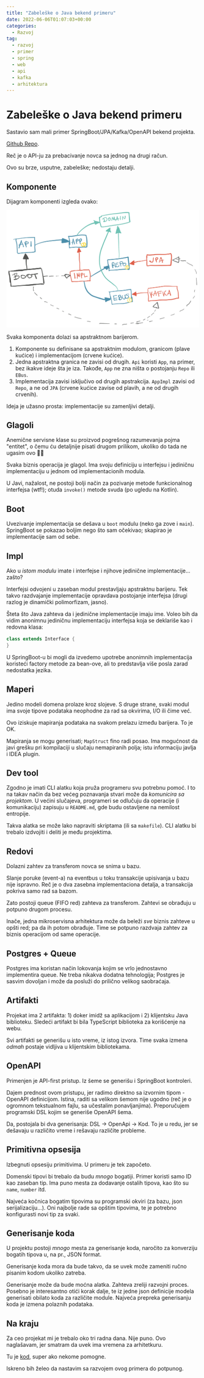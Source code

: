 ```yaml
---
title: "Zabeleške o Java bekend primeru"
date: 2022-06-06T01:07:03+00:00
categories:
  - Razvoj
tag:
  - razvoj
  - primer
  - spring
  - web
  - api
  - kafka
  - arhitektura
---
```


# Zabeleške o Java bekend primeru

Sastavio sam mali primer SpringBoot/JPA/Kafka/OpenAPI bekend projekta.

[Github Repo](https://github.com/igr/paywent).

<!--more-->

Reč je o API-ju za prebacivanje novca sa jednog na drugi račun.

Ovo su brze, usputne, zabeleške; nedostaju detalji.

## Komponente

Dijagram komponenti izgleda ovako:

![](arh.png)

Svaka komponenta dolazi sa apstraktnom barijerom.

1. Komponente su definisane sa apstraktnim modulom, granicom (plave kućice) i implementacijom (crvene kućice).
2. Jedna apstraktna granica ne zavisi od drugih. `Api` koristi `App`, na primer, bez ikakve ideje šta je iza. Takođe, `App`  ne zna ništa o postojanju `Repo` ili `EBus`.
3. Implementacija zavisi isključivo od drugih apstrakcija. `AppImpl` zavisi od `Repo`, a ne od `JPA` (crvene kućice zavise od plavih, a ne od drugih crvenih).

Ideja je užasno prosta: implementacije su zamenljivi detalji.

## Glagoli

Anemične servisne klase su proizvod pogrešnog razumevanja pojma "entitet", o čemu ću detaljnije pisati drugom prilikom, ukoliko do tada ne ugasim ovo 🤷‍♂️

Svaka biznis operacija je glagol. Ima svoju definiciju u interfejsu i jediničnu implementaciju u jednom od implementacionih modula.

U Javi, nažalost, ne postoji bolji način za pozivanje metode funkcionalnog interfejsa (wtf!); otuda `invoke()` metode svuda (po ugledu na Kotlin).

## Boot

Uvezivanje implementacija se dešava u `boot` modulu (neko ga zove i `main`). SpringBoot se pokazao boljim nego što sam očekivao; skapirao je implementacije sam od sebe.

## Impl

Ako u _istom modulu_ imate i interfejse i njihove jedinične implementacije... zašto?

Interfejsi odvojeni u zaseban modul prestavljaju apstraktnu barijeru. Tek takvo razdvajanje implementacije opravdava postojanje interfejsa (drugi razlog je dinamički polimorfizam, jasno).

Šteta što Java zahteva da i jedinične implementacije imaju ime. Voleo bih da vidim anonimnu jediničnu implementaciju interfejsa koja se deklariše kao i redovna klasa:

```java
class extends Interface {
}
```

U SpringBoot-u bi mogli da izvedemo upotrebe anonimnih implementacija koristeći factory metode za bean-ove, ali to predstavlja više posla zarad nedostatka jezika.

## Maperi

Jedino modeli domena prolaze kroz slojeve. S druge strane, svaki modul ima svoje tipove podataka neophodne za rad sa okvirima, I/O ili čime već.

Ovo iziskuje mapiranja podataka na svakom prelazu između barijera. To je OK.

Mapiranja se mogu generisati; `MapStruct` fino radi posao. Ima mogućnost da javi grešku pri kompilaciji u slučaju nemapiranih polja; istu informaciju javlja i IDEA plugin.

## Dev tool

Zgodno je imati CLI alatku koja pruža programeru svu potrebnu pomoć. I to na takav način da bez većeg poznavanja stvari može da _komunicira sa projektom_. U većini slučajeva, programeri se odlučuju da operacije (i komunikaciju) zapisuju u `README.md`, gde budu ostavljene na nemilost entropije.

Takva alatka se može lako napraviti skriptama (ili sa `makefile`). CLI alatku bi trebalo izdvojiti i deliti je među projektima.

## Redovi

Dolazni zahtev za transferom novca se snima u bazu.

Slanje poruke (event-a) na eventbus u toku transakcije upisivanja u bazu nije ispravno. Reč je o dva zasebna implementaciona detalja, a transakcija pokriva samo rad sa bazom.

Zato postoji queue (FIFO red) zahteva za transferom. Zahtevi se obrađuju u potpuno drugom procesu.

Inače, jedna mikroservisna arhitektura može da beleži _sve_ biznis zahteve u opšti red; pa da ih potom obrađuje. Time se potpuno razdvaja zahtev za biznis operacijom od same operacije.

## Postgres + Queue

Postgres ima koristan način lokovanja kojim se vrlo jednostavno implementira queue. Ne treba nikakva dodatna tehnologija; Postgres je sasvim dovoljan i može da posluži do prilično velikog saobraćaja.

## Artifakti

Projekat ima 2 artifakta: 1) doker imidž sa aplikacijom i 2) klijentsku Java biblioteku. Sledeći artifakt bi bila TypeScript biblioteka za korišćenje na webu.

Svi artifakti se generišu u isto vreme, iz istog izvora. Time svaka izmena _odmah_ postaje vidljiva u klijentskim bibliotekama.

## OpenAPI

Primenjen je API-first pristup. Iz šeme se generišu i SpringBoot kontroleri.

Dajem prednost ovom pristupu, jer radimo direktno sa izvornim tipom - OpenAPI definicijom. Istina, raditi sa velikom šemom nije ugodno (reč je o ogromnom tekstualnom fajlu, sa učestalim ponavljanjima). Preporučujem programski DSL kojim se generiše OpenAPI šema.

Da, postojala bi dva generisanja: DSL -> OpenApi -> Kod. To je u redu, jer se dešavaju u različito vreme i rešavaju različite probleme.

## Primitivna opsesija

Izbegnuti opsesiju primitivima. U primeru je tek započeto.

Domenski tipovi bi trebalo da budu _mnogo_ bogatiji. Primer koristi samo ID kao zaseban tip. Ima puno mesta za dodavanje ostalih tipova, kao što su `name`, `number` itd.

Najveća kočnica bogatim tipovima su programski okviri (za bazu, json serijalizaciju...). Oni najbolje rade sa opštim tipovima, te je potrebno konfigurasti novi tip za svaki.

## Generisanje koda

U projektu postoji _mnogo_ mesta za generisanje koda, naročito za konverziju bogatih tipova u, na pr., JSON format.

Generisanje koda mora da bude takvo, da se uvek može zameniti ručno pisanim kodom ukoliko zatreba.

Generisanje može da bude moćna alatka. Zahteva zreliji razvojni proces. Posebno je interesantno otići korak dalje, te iz jedne json definicije modela generisati obilato koda za različite module. Najveća prepreka generisanju koda je izmena polaznih podataka.

## Na kraju

Za ceo projekat mi je trebalo oko tri radna dana. Nije puno. Ovo naglašavam, jer smatram da uvek ima vremena za arhitetkuru.

Tu je [kod](https://github.com/igr/paywent), super ako nekome pomogne.

Iskreno bih želeo da nastavim sa razvojem ovog primera do potpunog.
